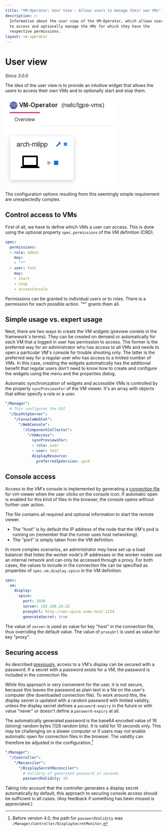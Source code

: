 ```yaml
---
title: "VM-Operator: User View — Allows users to manage their own VMs"
description: >-
  Information about the user view of the VM-Operator, which allows users
  to access and optionally manage the VMs for which they have the
  respective permissions.
layout: vm-operator
---
```


# User view

*Since 3.0.0*

The idea of the user view is to provide an intuitive widget that
allows the users to access their own VMs and to optionally start
and stop them.

![VM-Viewer](VmAccess-preview.png)

The configuration options resulting from this seemingly simple
requirement are unexpectedly complex.

## Control access to VMs

First of all, we have to define which VMs a user can access. This
is done using the optional property `spec.permissions` of the
VM definition (CRD).

```yaml
spec:
  permissions:
  - role: admin
    may:
    - "*"
  - user: test
    may:
    - start
    - stop
    - accessConsole
```

Permissions can be granted to individual users or to roles. There
is a permission for each possible action. "*" grants them all.

## Simple usage vs. expert usage

Next, there are two ways to create the VM widgets (preview conlets
in the framework's terms). They can be created on demand or
automatically for each VM that a logged in user has permission to
access. The former is the preferred way for an administrator who
has access to all VMs and needs to open a particular VM's console
for trouble shooting only. The latter is the preferred way
for a regular user who has access to a limited number of VMs.
In this case, creating the widgets automatically has the additional
benefit that regular users don't need to know how to create and
configure the widgets using the menu and the properties dialog.

Automatic synchronization of widgets and accessible VMs is controlled
by the property `syncPreviewsFor` of the VM viewer. It's an array with
objects that either specify a role or a user.

```yaml
"/Manager":
  # This configures the GUI
  "/GuiHttpServer":
    "/ConsoleWeblet":
      "/WebConsole":
        "/ComponentCollector":
          "/VmAccess":
            syncPreviewsFor:
            - role: user
            - user: test
            displayResource:
              preferredIpVersion: ipv4
```

## Console access

Access to the VM's console is implemented by generating a
[connection file](https://manpages.debian.org/testing/virt-viewer/remote-viewer.1.en.html#CONNECTION_FILE) for virt-viewer when the user clicks on
the console icon. If automatic open is enabled for this kind of
files in the browser, the console opens without further user action.

The file contains all required and optional information to start the
remote viewer.

  * The "host" is by default the IP address of the node that the
    VM's pod is running on (remember that the runner uses host
    networking).
  * The "port" is simply taken from the VM definition.

In more complex scenarios, an administrator may have set up a load
balancer that hides the worker node's IP addresses or the worker
nodes use an internal network and can only be accessed through a
proxy. For both cases, the values to include in the connection file
can be specified as properties of `spec.vm.display.spice` in the
VM definition.

```yaml
spec:
  vm:
    display:
      spice:
        port: 5930
        server: 192.168.19.32
        proxyUrl: http://vms-spice.some.host:1234
        generateSecret: true
```

The value of `server` is used as value for key "host" in the
connection file, thus overriding the default value. The
value of `proxyUrl` is used as value for key "proxy".

## Securing access

As described [previously](./controller.html#display-secretpassword),
access to a VM's display can be secured with a password. If a secret
with a password exists for a VM, the password is
included in the connection file.

While this approach is very convenient for the user, it is not
secure, because this leaves the password as plain text in a file on
the user's computer (the downloaded connection file). To work around
this, the display secret is updated with a random password with
limited validity, unless the display secret defines a `password-expiry`
in the future or with value "never" or doesn't define a
`password-expiry` at all.

The automatically generated password is the base64 encoded value
of 16 (strong) random bytes (128 random bits). It is valid for
10 seconds only. This may be challenging on a slower computer
or if users may not enable automatic open for connection files
in the browser. The validity can therefore be adjusted in the
configuration.[^oldPath]

```yaml
"/Manager":
  "/Controller":
    "/Reconciler":
      "/DisplaySecretReconciler":
        # Validity of generated password in seconds
        passwordValidity: 10
```

[^oldPath]: Before version 4.0, the path for `passwordValidity` was
  `/Manager/Controller/DisplaySecretMonitor`.

Taking into account that the controller generates a display
secret automatically by default, this approach to securing
console access should be sufficient in all cases. (Any feedback
if something has been missed is appreciated.)
